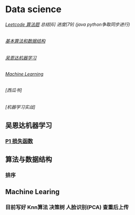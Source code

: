 # Data science


###### [Leetcode 算法题](https://github.com/superlea81/becoming-data-scientist/tree/master/Leetcode) 总结[6] 进度[79] (java python争取同步进行)

###### [基本算法和数据结构](https://github.com/superlea81/Data-science/tree/master/Algorithm)

###### [吴恩达机器学习](https://github.com/superlea81/Data-science/tree/master/吴恩达机器学习)

###### [Machine Learning](https://github.com/superlea81/Data-science/tree/master/Machine%20Learning)

###### [西瓜书]

###### [机器学习实战]


## 吴恩达机器学习
### [P1 损失函数](https://github.com/superlea81/Data-science/blob/master/吴恩达机器学习/损失函数%20代价函数%20目标函数.ipynb)

## 算法与数据结构
### 排序 

## Machine Learing 
### 目前写好 Knn算法 决策树 人脸识别(PCA) 查重后上传

